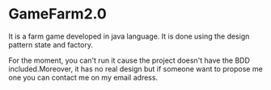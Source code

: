 # GameFarm2.0
It is a farm game developed in java language. It is done using the design pattern state and factory.

For the moment, you can't run it cause the project doesn't have the BDD included.Moreover, it has no real design but if someone want to propose me one you can contact me on my email adress.
